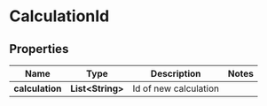 
# CalculationId

## Properties
Name | Type | Description | Notes
------------ | ------------- | ------------- | -------------
**calculation** | **List&lt;String&gt;** | Id of new calculation | 



